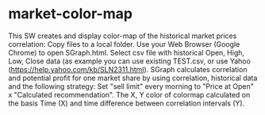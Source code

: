 # market-color-map
This SW creates and display color-map of the historical market prices correlation:
Copy files to a local folder. Use your Web Browser (Google Chrome) to open SGraph.html.
Select csv file with historical Open, High, Low, Close data (as example you can use existing TEST.csv, or use Yahoo (https://help.yahoo.com/kb/SLN2311.html).
SGraph calculates correlation and potential profit for one market share by using correlation, historical data and the following strategy: Set "sell limit" every morning to "Price at Open" x "Calculated recommendation".
The X, Y color of colormap calculated on the basis Time (X) and time difference between correlation intervals (Y).
